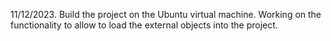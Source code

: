 11/12/2023. Build the project on the Ubuntu virtual machine. Working on the functionality to allow to load the external objects into the project.